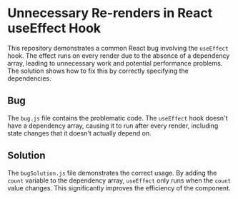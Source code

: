 # Unnecessary Re-renders in React useEffect Hook

This repository demonstrates a common React bug involving the `useEffect` hook.  The effect runs on every render due to the absence of a dependency array, leading to unnecessary work and potential performance problems. The solution shows how to fix this by correctly specifying the dependencies.

## Bug
The `bug.js` file contains the problematic code. The `useEffect` hook doesn't have a dependency array, causing it to run after every render, including state changes that it doesn't actually depend on. 

## Solution
The `bugSolution.js` file demonstrates the correct usage. By adding the `count` variable to the dependency array, `useEffect` only runs when the `count` value changes. This significantly improves the efficiency of the component.